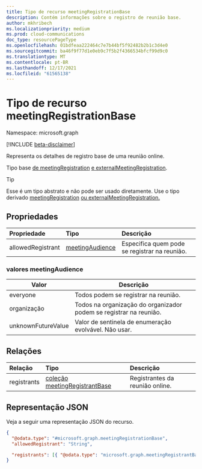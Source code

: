 ```yaml
---
title: Tipo de recurso meetingRegistrationBase
description: Contém informações sobre o registro de reunião base.
author: mkhribech
ms.localizationpriority: medium
ms.prod: cloud-communications
doc_type: resourcePageType
ms.openlocfilehash: 01bdfeaa222464c7e7b44bf5f92482b2b1c3d4e0
ms.sourcegitcommit: ba46f9f77d1e0eb9c7f5b2f4366534bfcf99d9c0
ms.translationtype: MT
ms.contentlocale: pt-BR
ms.lasthandoff: 12/17/2021
ms.locfileid: "61565138"
---
```

# <a name="meetingregistrationbase-resource-type"></a>Tipo de recurso meetingRegistrationBase

Namespace: microsoft.graph

[!INCLUDE [beta-disclaimer](../../includes/beta-disclaimer.md)]

Representa os detalhes de registro base de uma reunião online.

Tipo base [de meetingRegistration](meetingregistration.md) [e externalMeetingRegistration](externalmeetingregistration.md).

> [!TIP]
> Esse é um tipo abstrato e não pode ser usado diretamente. Use o tipo derivado [meetingRegistration](meetingregistration.md) [ou externalMeetingRegistration.](externalmeetingregistration.md)

## <a name="properties"></a>Propriedades

| Propriedade          | Tipo                                       | Descrição                                 |
|:------------------|:-------------------------------------------|:--------------------------------------------|
| allowedRegistrant | [meetingAudience](#meetingaudience-values) | Especifica quem pode se registrar na reunião. |

### <a name="meetingaudience-values"></a>valores meetingAudience

| Valor              | Descrição                                                            |
|--------------------|------------------------------------------------------------------------|
| everyone           | Todos podem se registrar na reunião.                                 |
| organização       | Todos na organização do organizador podem se registrar na reunião. |
| unknownFutureValue | Valor de sentinela de enumeração evolvável. Não usar.                      |

## <a name="relationships"></a>Relações

| Relação | Tipo                                                         | Descrição                        |
|:-------------|:-------------------------------------------------------------|:-----------------------------------|
| registrants  | [coleção meetingRegistrantBase](meetingregistrantbase.md) | Registrantes da reunião online. |

## <a name="json-representation"></a>Representação JSON

Veja a seguir uma representação JSON do recurso.
<!-- {
  "blockType": "resource",
  "keyProperty": "id",
  "@odata.type": "microsoft.graph.meetingRegistrationBase",
  "baseType": "microsoft.graph.entity",
  "openType": false
}
-->

``` json
{
  "@odata.type": "#microsoft.graph.meetingRegistrationBase",
  "allowedRegistrant": "String",

  "registrants": [{ "@odata.type": "microsoft.graph.meetingRegistrantBase" }]
}
```
